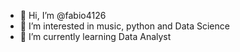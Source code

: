 - 👋 Hi, I’m @fabio4126
- 👀 I’m interested in music, python and Data Science
- 🌱 I’m currently learning Data Analyst

<!---
fabio4126/fabio4126 is a ✨ special ✨ repository because its `README.md` (this file) appears on your GitHub profile.
You can click the Preview link to take a look at your changes.
--->
